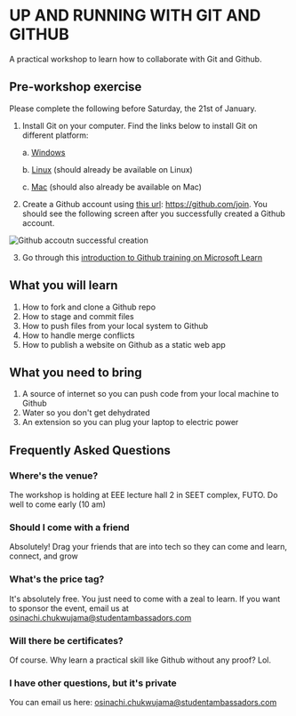 # UP AND RUNNING WITH GIT AND GITHUB

A practical workshop to learn how to collaborate with Git and Github.

## Pre-workshop exercise

Please complete the following before Saturday, the 21st of January.

1. Install Git on your computer. Find the links below to install Git on different platform:

   a. [Windows](https://git-scm.com/download/win)
   
   b. [Linux](https://git-scm.com/book/en/v2/Getting-Started-Installing-Git) (should already be available on Linux)
   
   c. [Mac](https://git-scm.com/book/en/v2/Getting-Started-Installing-Git) (should also already be available on Mac)

2. Create a Github account using [this url](https://github.com/join): https://github.com/join. You should see the following screen after you successfully created a Github account.

![Github accoutn successful creation](https://user-images.githubusercontent.com/40396070/213217949-24c4e1b8-bf41-441b-983a-6275413042f7.png)

3. Go through this [introduction to Github training on Microsoft Learn](https://learn.microsoft.com/en-gb/training/modules/introduction-to-github)

## What you will learn

1. How to fork and clone a Github repo
2. How to stage and commit files
3. How to push files from your local system to Github
4. How to handle merge conflicts
5. How to publish a website on Github as a static web app

## What you need to bring

1. A source of internet so you can push code from your local machine to Github
2. Water so you don't get dehydrated
3. An extension so you can plug your laptop to electric power

## Frequently Asked Questions

### Where's the venue?

The workshop is holding at EEE lecture hall 2 in SEET complex, FUTO. Do well to come early (10 am)

### Should I come with a friend

Absolutely! Drag your friends that are into tech so they can come and learn, connect, and grow

### What's the price tag?

It's absolutely free. You just need to come with a zeal to learn. If you want to sponsor the event, email us at osinachi.chukwujama@studentambassadors.com

### Will there be certificates?

Of course. Why learn a practical skill like Github without any proof? Lol. 

### I have other questions, but it's private
You can email us here: osinachi.chukwujama@studentambassadors.com

